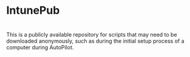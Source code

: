 # IntunePub
#
This is a publicly available repository for scripts that may need to be downloaded anonymously, such as during the initial setup process of a computer during AutoPilot.
